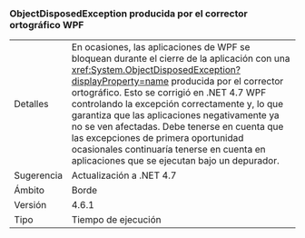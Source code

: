### <a name="objectdisposedexception-thrown-by-wpf-spellchecker"></a>ObjectDisposedException producida por el corrector ortográfico WPF

|   |   |
|---|---|
|Detalles|En ocasiones, las aplicaciones de WPF se bloquean durante el cierre de la aplicación con una <xref:System.ObjectDisposedException?displayProperty=name> producida por el corrector ortográfico. Esto se corrigió en .NET 4.7 WPF controlando la excepción correctamente y, lo que garantiza que las aplicaciones negativamente ya no se ven afectadas. Debe tenerse en cuenta que las excepciones de primera oportunidad ocasionales continuaría tenerse en cuenta en aplicaciones que se ejecutan bajo un depurador.|
|Sugerencia|Actualización a .NET 4.7|
|Ámbito|Borde|
|Versión|4.6.1|
|Tipo|Tiempo de ejecución|

